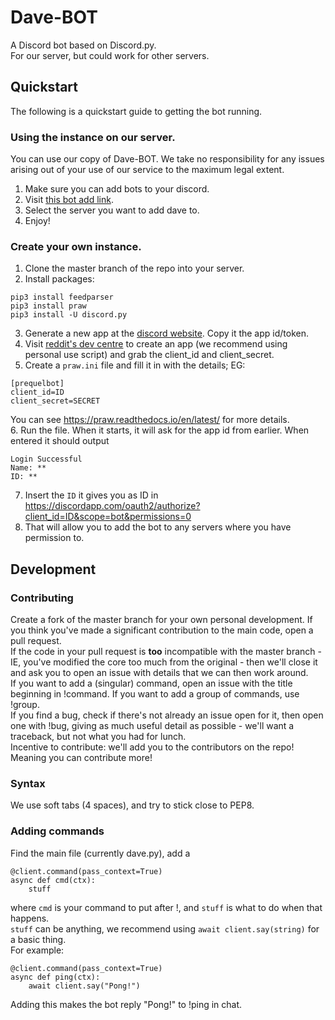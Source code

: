 # Dave-BOT
A Discord bot based on Discord.py.  
For our server, but could work for other servers.  
## Quickstart  
The following is a quickstart guide to getting the bot running.  
### Using the instance on our server.  
You can use our copy of Dave-BOT. We take no responsibility for any issues arising out of your use of our service to the maximum legal extent.  
1. Make sure you can add bots to your discord.
2. Visit [this bot add link](https://discordapp.com/oauth2/authorize?client_id=321704542406443009&scope=bot&permissions=0).  
3. Select the server you want to add dave to.  
4. Enjoy!  

### Create your own instance.
1. Clone the master branch of the repo into your server.  
2. Install packages:  
```
pip3 install feedparser
pip3 install praw
pip3 install -U discord.py
```
3. Generate a new app at the [discord website](https://discordapp.com/developers/applications/me). Copy it the app id/token.
4. Visit [reddit's dev centre](https://reddit.com/prefs/apps/) to create an app (we recommend using personal use script) and grab the client_id and client_secret.  
5. Create a ```praw.ini``` file and fill it in with the details; EG:
```
[prequelbot]
client_id=ID
client_secret=SECRET
```
You can see https://praw.readthedocs.io/en/latest/ for more details.  
6. Run the file. When it starts, it will ask for the app id from earlier. When entered it should output
```
Login Successful
Name: **
ID: **
```  
7. Insert the ```ID``` it gives you as ID in https://discordapp.com/oauth2/authorize?client_id=ID&scope=bot&permissions=0  
8. That will allow you to add the bot to any servers where you have permission to.

## Development  
### Contributing  
Create a fork of the master branch for your own personal development. If you think you've made a significant contribution to the main code, open a pull request.  
If the code in your pull request is **too** incompatible with the master branch - IE, you've modified the core too much from the original - then we'll close it and ask you to open an issue with details that we can then work around.  
If you want to add a (singular) command, open an issue with the title beginning in !command. If you want to add a group of commands, use !group.  
If you find a bug, check if there's not already an issue open for it, then open one with !bug, giving as much useful detail as possible - we'll want a traceback, but not what you had for lunch.  
Incentive to contribute: we'll add you to the contributors on the repo! Meaning you can contribute more!  
### Syntax  
We use soft tabs (4 spaces), and try to stick close to PEP8.  
### Adding commands  
Find the main file (currently dave.py), add a  
```
@client.command(pass_context=True)
async def cmd(ctx):
    stuff
```   
where ```cmd``` is your command to put after !, and ```stuff``` is what to do when that happens.   
```stuff``` can be anything, we recommend using ```await client.say(string)``` for a basic thing.  
For example:  
```
@client.command(pass_context=True)
async def ping(ctx):
    await client.say("Pong!")
```  
Adding this makes the bot reply "Pong!" to !ping in chat.  
